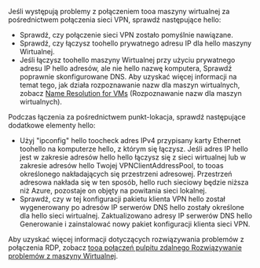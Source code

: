 Jeśli występują problemy z połączeniem tooa maszyny wirtualnej za pośrednictwem połączenia sieci VPN, sprawdź następujące hello:

- Sprawdź, czy połączenie sieci VPN zostało pomyślnie nawiązane.
- Sprawdź, czy łączysz toohello prywatnego adresu IP dla hello maszyny Wirtualnej.
- Jeśli łączysz toohello maszyny Wirtualnej przy użyciu prywatnego adresu IP hello adresów, ale nie hello nazwę komputera, Sprawdź poprawnie skonfigurowane DNS. Aby uzyskać więcej informacji na temat tego, jak działa rozpoznawanie nazw dla maszyn wirtualnych, zobacz [Name Resolution for VMs](../articles/virtual-network/virtual-networks-name-resolution-for-vms-and-role-instances.md) (Rozpoznawanie nazw dla maszyn wirtualnych).

Podczas łączenia za pośrednictwem punkt-lokacja, sprawdź następujące dodatkowe elementy hello:

- Użyj "ipconfig" hello toocheck adres IPv4 przypisany karty Ethernet toohello na komputerze hello, z którym się łączysz. Jeśli adres IP hello jest w zakresie adresów hello hello łączysz się z sieci wirtualnej lub w zakresie adresów hello Twojej VPNClientAddressPool, to tooas określonego nakładających się przestrzeni adresowej. Przestrzeń adresowa nakłada się w ten sposób, hello ruch sieciowy będzie niższa niż Azure, pozostaje on objęty na powitania sieci lokalnej.
- Sprawdź, czy w tej konfiguracji pakietu klienta VPN hello został wygenerowany po adresów IP serwerów DNS hello zostały określone dla hello sieci wirtualnej. Zaktualizowano adresy IP serwerów DNS hello Generowanie i zainstalować nowy pakiet konfiguracji klienta sieci VPN.

Aby uzyskać więcej informacji dotyczących rozwiązywania problemów z połączenia RDP, zobacz [tooa połączeń pulpitu zdalnego Rozwiązywanie problemów z maszyny Wirtualnej](../articles/virtual-machines/windows/troubleshoot-rdp-connection.md).
